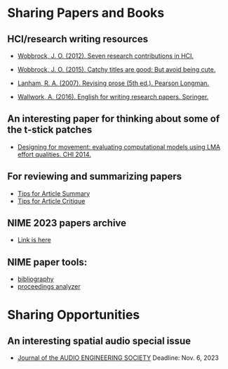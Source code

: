 
# Sharing Papers and Books

## HCI/research writing resources
* [Wobbrock, J. O. (2012). Seven research contributions in HCI.](http://faculty.washington.edu/wobbrock/pubs/Wobbrock-2012.pdf)

* [Wobbrock, J. O. (2015). Catchy titles are good: But avoid being cute.](http://gangw.cs.illinois.edu/Wobbrock-2015.pdf)

* [Lanham, R. A. (2007). Revising prose (5th ed.). Pearson Longman.](https://mcgill.on.worldcat.org/oclc/65644684)

* [Wallwork, A. (2016). English for writing research papers. Springer.](https://github.com/IDMIL/info-paper-archive/blob/main/files/Wallwork2011_Book_EnglishForWritingResearchPaper.pdf)

## An interesting paper for thinking about some of the t-stick patches
* [Designing for movement: evaluating computational models using LMA effort qualities. CHI 2014.](https://dl.acm.org/doi/abs/10.1145/2556288.2557251)

## For reviewing and summarizing papers

* [Tips for Article Summary](https://github.com/IDMIL/info-paper-archive/blob/main/files/WCOM661-article%20summary.pdf)
* [Tips for Article Critique](https://github.com/IDMIL/info-paper-archive/blob/main/files/WCOM661-article%20critique.pdf)


## NIME 2023 papers archive
* [Link is here](https://www.dropbox.com/s/0r2frxug37ipict/nime2023_papers.zip?file_subpath=%2Fpdfs)

## NIME paper tools:
* [bibliography](https://github.com/NIME-conference/NIME-bibliography)
* [proceedings analyzer](https://github.com/jacksongoode/NIME-proceedings-analyzer) 

# Sharing Opportunities

## An interesting spatial audio special issue
* [Journal of the
AUDIO ENGINEERING SOCIETY](https://www.aes.org/journal/online/JAES_V71/6/JAES_V71_6_PG403.pdf)
Deadline: Nov. 6, 2023
